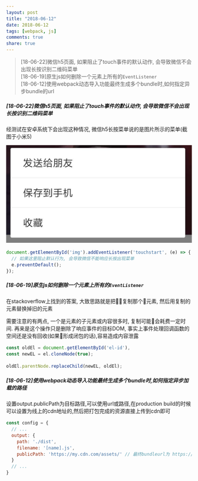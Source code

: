 ```yaml
---
layout: post
title: "2018-06-12"
date: 2018-06-12
tags: [webpack, js]
comments: true
share: true
---
```


> [18-06-22]微信h5页面, 如果阻止了touch事件的默认动作, 会导致微信不会出现长按识别二维码菜单 <br>
> [18-06-19]原生js如何删除一个元素上所有的`EventListener` <br>
> [18-06-12]使用webpack动态导入功能最终生成多个bundle时,如何指定异步bundle的url <br>

##### [18-06-22]微信h5页面, 如果阻止了touch事件的默认动作, 会导致微信不会出现长按识别二维码菜单

经测试在安卓系统下会出现这种情况, 微信h5长按菜单说的是图片所示的菜单(截图于小米5)

![微信长按菜单](/images/2018-06/wx-contextmenu.png)

```js
document.getElementById('img').addEventListener('touchstart', (e) => {
  // 如果这里阻止默认行为, 会导致微信不能响应长按出现菜单
  e.preventDefault();
});
```


##### [18-06-19]原生js如何删除一个元素上所有的`EventListener`

在stackoverflow上找到的答案, 大致思路就是把复制那个元素, 然后用复制的元素替换掉旧的元素

需要注意的有两点, 一个是元素的子元素或内容很多时, 复制可能会耗费一定时间. 再来是这个操作只是删除了响应事件的目标DOM, 事实上事件处理回调函数的空间还是没有回收(如果形成闭包的话),容易造成内容泄露

```js
const oldEl = document.getElementById('el-id'),
const newEL = el.cloneNode(true);

oldEl.parentNode.replaceChild(newEL, oldEl);
```


##### [18-06-12]使用webpack动态导入功能最终生成多个bundle时,如何指定异步加载的路径

设置output.publicPath为目标路径,可以使用url或路径,在production build的时候可以设置为线上的cdn地址的,然后把打包完成的资源直接上传到cdn即可

```js
const config = {
  // ...
  output: {
    path: './dist', 
    filename: '[name].js',
    publicPath: 'https://my.cdn.com/assets/' // 最终bundleurl为 https://my.cdn.com/assets/[name].js
  }
  // ...
}
```
